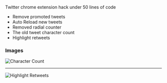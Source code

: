 Twitter chrome extension hack under 50 lines of code

- Remove promoted tweets
- Auto Reload new tweets
- Removed radial counter
- The old tweet character count
- Highlight retweets

### Images

![Character Count](https://pbs.twimg.com/media/DO51DGeUIAEXZ7u.jpg)

---

![Highlight Retweets](https://pbs.twimg.com/media/DO51DGkVoAEuAsh.jpg)